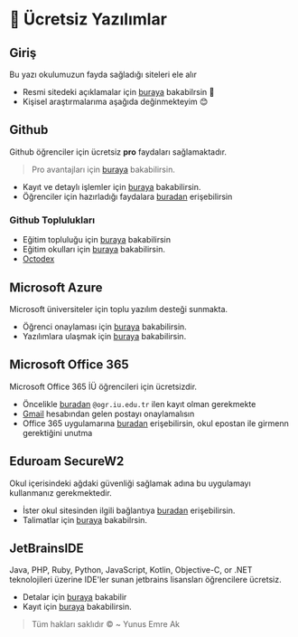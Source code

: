# 🤑 Ücretsiz Yazılımlar

## Giriş

Bu yazı okulumuzun fayda sağladığı siteleri ele alır

* Resmi sitedeki açıklamalar için [buraya](https://bilgisayarmuhendislik.istanbulc.edu.tr/tr/content/ogrenci/online-kaynaklar) bakabilrsin 🏫
* Kişisel araştırmalarıma aşağıda değinmekteyim 😊

## Github

Github öğrenciler için ücretsiz **pro** faydaları sağlamaktadır.

> Pro avantajları için [buraya](https://education.github.com/benefits/offers) bakabilirsin.

* Kayıt ve detaylı işlemler için [buraya](https://education.github.com/students) bakabilirsin.
* Öğrenciler için hazırladığı faydalara [buradan](https://education.github.com/pack/offers) erişebilirsin

### Github Toplulukları

* Eğitim topluluğu için [buraya](https://education.github.community/c/students) bakabilirsin
* Eğitim okulları için [buraya](https://education.github.com/partners/schools) bakabilirsin.
* [Octodex](https://octodex.github.com/)

## Microsoft Azure

Microsoft üniversiteler için toplu yazılım desteği sunmakta.

* Öğrenci onaylaması için [buraya](https://signup.azure.com/studentverification) bakabilirsin.
* Yazılımlara ulaşmak için [buraya](https://azureforeducation.microsoft.com/devtools) bakabilirsin.

## Microsoft Office 365

Microsoft Office 365 İÜ öğrencileri için ücretsizdir.

* Öncelikle [buradan](https://products.office.com/tr-tr/student/office-in-education) `@ogr.iu.edu.tr` ilen kayıt olman gerekmekte
* [Gmail](https://www.office.com/?auth=2&home=1) hesabından gelen postayı onaylamalısın
* Office 365 uygulamarına [buradan](https://www.office.com/?auth=2&home=1) erişebilirsin, okul epostan ile girmenn gerektiğini unutma

## Eduroam SecureW2

Okul içerisindeki ağdaki güvenliği sağlamak adına bu uygulamayı kullanmanız gerekmektedir.

* İster okul sitesinden ilgili bağlantıya [buradan](http://bilgiislem.istanbul.edu.tr/tr/content/eduroam-baglanti-ayarlari/windows-isletim-sistemi) erişebilirsin.
* Talimatlar için [buraya](http://cdn.istanbul.edu.tr/FileHandler2.ashx?f=eduroam-securew2-win8.pdf) bakabilrsin.

## JetBrainsIDE

Java, PHP, Ruby, Python, JavaScript, Kotlin, Objective-C, or .NET teknolojileri üzerine IDE'ler sunan jetbrains lisansları öğrencilere ücretsiz.

* Detalar için [buraya](https://www.jetbrains.com/shop/eform/students) bakabilir
* Kayıt için [buraya](https://www.jetbrains.com/shop/eform/students) bakabilirsin.

> Tüm hakları saklıdır © ~ Yunus Emre Ak

